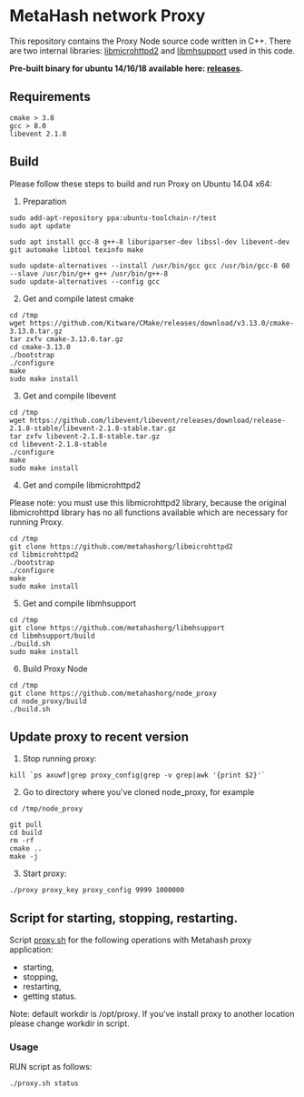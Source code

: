 # MetaHash network Proxy

This repository contains the Proxy Node source code written in C++. There are two internal libraries: [libmicrohttpd2](https://github.com/metahashorg/libmicrohttpd2) and [libmhsupport](https://github.com/metahashorg/libmhsupport) used in this code. 

**Pre-built binary for ubuntu 14/16/18 available here: [releases](https://github.com/metahashorg/node_proxy/releases).**

## Requirements
```shell
cmake > 3.8
gcc > 8.0
libevent 2.1.8
```

## Build

Please follow these steps to build and run Proxy on Ubuntu 14.04 x64:
1. Preparation
```shell
sudo add-apt-repository ppa:ubuntu-toolchain-r/test
sudo apt update

sudo apt install gcc-8 g++-8 liburiparser-dev libssl-dev libevent-dev git automake libtool texinfo make
    
sudo update-alternatives --install /usr/bin/gcc gcc /usr/bin/gcc-8 60 --slave /usr/bin/g++ g++ /usr/bin/g++-8
sudo update-alternatives --config gcc
```
2. Get and compile latest cmake
```shell
cd /tmp
wget https://github.com/Kitware/CMake/releases/download/v3.13.0/cmake-3.13.0.tar.gz
tar zxfv cmake-3.13.0.tar.gz
cd cmake-3.13.0
./bootstrap
./configure
make
sudo make install 
```
3. Get and compile libevent
```shell
cd /tmp
wget https://github.com/libevent/libevent/releases/download/release-2.1.8-stable/libevent-2.1.8-stable.tar.gz
tar zxfv libevent-2.1.8-stable.tar.gz
cd libevent-2.1.8-stable
./configure
make
sudo make install
```
4. Get and compile libmicrohttpd2

Please note: you must use this libmicrohttpd2 library, because the original libmicrohttpd library has no all functions available which are necessary for running Proxy.
```shell
cd /tmp
git clone https://github.com/metahashorg/libmicrohttpd2
cd libmicrohttpd2
./bootstrap
./configure
make
sudo make install
```
5. Get and compile libmhsupport
```shell
cd /tmp
git clone https://github.com/metahashorg/libmhsupport
cd libmhsupport/build
./build.sh
sudo make install
```
6. Build Proxy Node
```shell
cd /tmp
git clone https://github.com/metahashorg/node_proxy
cd node_proxy/build
./build.sh
```

## Update proxy to recent version

1. Stop running proxy:
```shell
kill `ps axuwf|grep proxy_config|grep -v grep|awk '{print $2}'`
```
2. Go to directory where you've cloned node_proxy, for example

```shell
cd /tmp/node_proxy

git pull
cd build
rm -rf
cmake ..
make -j
```
3. Start proxy:
```shell
./proxy proxy_key proxy_config 9999 1000000
```

## Script for starting, stopping, restarting.
Script [proxy.sh](https://github.com/metahashorg/node_proxy/blob/master/proxy.sh) for the following operations with Metahash proxy application:
* starting, 
* stopping, 
* restarting,
* getting status.

Note: default workdir is /opt/proxy. If you’ve install proxy to another location please change workdir in script.

### Usage
RUN script as follows:
```shell
./proxy.sh status
```

